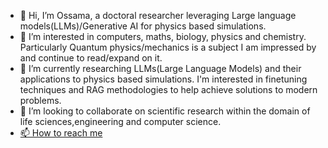 - 👋 Hi, I’m Ossama, a doctoral researcher leveraging Large language models(LLMs)/Generative AI for physics based simulations.
- 👀 I’m interested in computers, maths, biology, physics and chemistry. Particularly Quantum physics/mechanics is a subject I am impressed by and continue to read/expand on it.
- 🌱 I’m currently researching LLMs(Large Language Models) and their applications to physics based simulations. I'm interested in finetuning techniques and RAG methodologies to help achieve solutions to modern problems.
- 💞️ I’m looking to collaborate on scientific research within the domain of life sciences,engineering and computer science.
- [📫 How to reach me](oxs391@student.bham.ac.uk)

<!---
Ossama-Shafiq/Ossama-Shafiq is a ✨ special ✨ repository because its `README.md` (this file) appears on your GitHub profile.
You can click the Preview link to take a look at your changes.
--->
